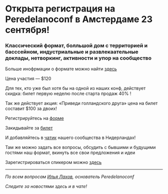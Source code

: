 # Открыта регистрация на **Peredelanoconf** в Амстердаме 23 сентября!

### Классический формат, болльшой дом с территорией и басссейном, индустриальные и развлекаательные доклады, нетворкинг, активности и упор на сообщество

Больше инофрмации о формате можно найти [здесь](/./confs/standard.md)

Цена участия — $120

Для тех, кто уже был хотя бы на одной из наших конф, действует скидка: билет первую неделю после старта продаж 40% !

Так же действует акция: «Приведи голландского друга» цена на билет составит $100 за двоих!

Регистрируйтесь на [форме]( https://docs.google.com/forms/d/16SCp2bbQhqnxRkoS53j0Ij_LtppibVHNJMIJSF27t_E)

Закидывайте за [билет](/./guides/how-to-pay.md)

И добавляйтесь в [чатик](https://t.me/peredelanoconf_amsterdam) нашего сообщества в Нидерландах! 

Там же можно задать все вопросы, обсудить с бывшими и будущими гостями наш формат, вкинуть все свои предложения и идеи

Зарегистрироваться спикером можно [здесь](/./guides/tech-speech.md)

---

_По всем вопросам [Илья Лахов](https://t.me/ilakhov), основатель Peredelanoconf_

_Следите за новостями здесь и в чате!_
